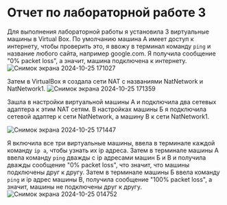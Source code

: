 # Отчет по лабораторной работе 3
Для выполнения лабораторной работы я установила 3 виртуальные машины в Virtual Box.
По умолчанию машина А имеет доступ к интернету, чтобы проверить это, я ввожу в терминал команду  `ping` и название любого сайта, например google.com. Я получила сообщение "0% packet loss", а значит, машина подключена к интернету.
![Снимок экрана 2024-10-25 171027](https://github.com/user-attachments/assets/1607769c-a088-4ef7-8fde-305c4d5a01c3)



Затем в VirtualBox я создала сети NAT с названиями NatNetwork и NatNetwork1. 
![Снимок экрана 2024-10-25 171359](https://github.com/user-attachments/assets/6f841490-97fd-4678-a7c7-981561423f14)

Зашла в настройки виртуальной машины А и подключила два сетевых адаптера к этим NAT сетям. В настройках машины Б я подключила сетевой адаптер к сети NatNetwork, а машину В к сети NatNetwork1.

![Снимок экрана 2024-10-25 171447](https://github.com/user-attachments/assets/dc8d51e7-6610-452b-9cd3-5cdc0b28938e)

Я включила все три виртуальные машины, ввела в терминале каждой команду `ip a`, чтобы узнать их ip адреса. Затем в терминале машины А ввела команду `ping` дважды с ip адресами машин Б и В и получила дважды сообщение "0% packet loss", что значит, что машины подключены друг к другу. Затем в терминале машины Б ввела команду `ping` и ip адрес машины В, получила сообщение "100% packet loss", а значит, машины не подключены друг к другу.
![Снимок экрана 2024-10-25 014752](https://github.com/user-attachments/assets/20ddc952-50fb-4dcb-81c3-588d03891815)

